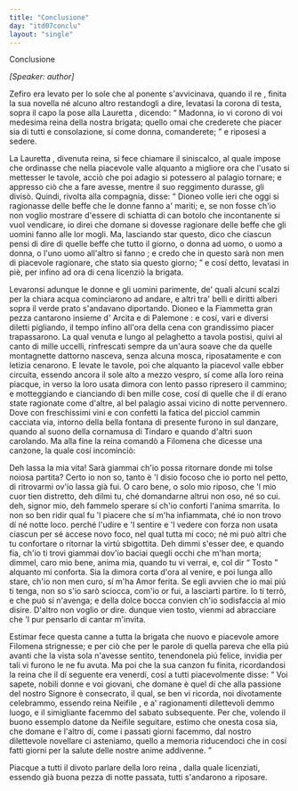 ```yaml
---
title: "Conclusione"
day: "itd07conclu"
layout: "single"
---
```

<html>
 <head>
 </head>
 <body>
  <div id="d07conclu" type="conclusion" who="author">
   <head>
    Conclusione
   </head>
   <p>
    <i>
     [Speaker: author]
    </i>
   </p>
   <p>
    <milestone id="p07970001"/>
    <name>
     Zefiro
    </name>
    era levato per lo sole che al ponente s'avvicinava, quando il
    <name persref="dioneo" type="person">
     re
    </name>
    , finita la sua novella n&eacute; alcuno altro restandogli a dire, levatasi la corona di testa, sopra il capo la pose alla
    <name persref="lauretta" type="person">
     Lauretta
    </name>
    , dicendo:
    <q direct="unspecified" who="dioneo">
     Madonna, io vi corono di voi medesima reina della nostra brigata; quello omai che crederete che piacer sia di tutti e consolazione, s&iacute; come donna, comanderete;
    </q>
    e riposesi a sedere.
   </p>
   <p>
    <milestone id="p07970002"/>
    La
    <name persref="lauretta" type="person">
     Lauretta
    </name>
    , divenuta reina, si fece chiamare il siniscalco, al quale impose che ordinasse che nella piacevole
    <name placeref="valledonnebrigata-01" type="place">
     valle
    </name>
    alquanto a migliore ora che l'usato si mettesser le tavole, acci&ograve; che poi adagio si potessero al
    <name placeref="palagiobrigata-02" type="place">
     palagio
    </name>
    tornare; e appresso ci&ograve; che a fare avesse, mentre il suo reggimento durasse, gli divis&ograve;.
    <milestone id="p07970003"/>
    Quindi, rivolta alla compagnia, disse:
    <q direct="unspecified" who="lauretta">
     <name persref="dioneo" type="person">
      Dioneo
     </name>
     volle ieri che oggi si ragionasse delle beffe che le donne fanno a' mariti; e, se non fosse ch'io non voglio mostrare d'essere di schiatta di can botolo che incontanente si vuol vendicare, io direi che domane si dovesse ragionare delle beffe che gli uomini fanno alle lor mogli.
     <milestone id="p07970004"/>
     Ma, lasciando star questo, dico che ciascun pensi di
     <seg type="topic">
      dire di quelle beffe che tutto il giorno, o donna ad uomo, o uomo a donna, o l'uno uomo all'altro si fanno
     </seg>
     ; e credo che in questo sar&agrave; non men di piacevole ragionare, che stato sia questo giorno;
    </q>
    e cos&iacute; detto, levatasi in pi&egrave;, per infino ad ora di cena licenzi&ograve; la brigata.
   </p>
   <p>
    <milestone id="p07970005"/>
    Levaronsi adunque le donne e gli uomini parimente, de' quali alcuni scalzi per la chiara acqua cominciarono ad andare, e altri tra' belli e diritti alberi sopra il verde prato s'andavano diportando.
    <milestone id="p07970006"/>
    <name persref="dioneo" type="person">
     Dioneo
    </name>
    e la
    <name persref="fiammetta" type="person">
     Fiammetta
    </name>
    gran pezza cantarono insieme d'
    <name persref="arcita" type="person">
     Arcita
    </name>
    e di
    <name persref="palemone" type="person">
     Palemone
    </name>
    : e cos&iacute;, vari e diversi diletti pigliando, il tempo infino all'ora della cena con grandissimo piacer trapassarono. La qual venuta e lungo al
    <name placeref="laghettobrigata-01" type="place">
     pelaghetto
    </name>
    a tavola postisi, quivi al canto di mille uccelli, rinfrescati sempre da un'aura soave che da quelle montagnette dattorno nasceva, senza alcuna mosca, riposatamente e con letizia cenarono.
    <milestone id="p07970007"/>
    E levate le tavole, poi che alquanto la
    <name placeref="valledonnebrigata-01" type="place">
     piacevol valle
    </name>
    ebber circuita, essendo ancora il sole alto a mezzo vespro, s&iacute; come alla loro
    <name persref="lauretta" type="person">
     reina
    </name>
    piacque, in verso la loro usata dimora con lento passo ripresero il cammino; e motteggiando e cianciando di ben mille cose, cos&iacute; di quelle che il d&iacute; erano state ragionate come d'altre, al
    <name placeref="palagiobrigata-02" type="place">
     bel palagio
    </name>
    assai vicino di notte pervennero.
    <milestone id="p07970008"/>
    Dove con freschissimi vini e con confetti la fatica del picciol cammin cacciata via, intorno della
    <name placeref="fontebrigata-01" type="place">
     bella fontana
    </name>
    di presente furono in sul danzare, quando al suono della cornamusa di
    <name persref="tindaro" type="person">
     Tindaro
    </name>
    e quando d'altri suon carolando.
    <milestone id="p07970009"/>
    Ma alla fine la
    <name>
     reina
    </name>
    comand&ograve; a
    <name persref="filomena" type="person">
     Filomena
    </name>
    che dicesse una canzone, la quale cos&iacute; incominci&ograve;:
   </p>
   <div3 type="song" who="filomena">
    <lg>
     <milestone id="p07970010"/>
     <l>
      Deh lassa la mia vita!
     </l>
     <l>
      Sar&agrave; giammai ch'io possa ritornare
     </l>
     <l>
      donde mi tolse noiosa partita?
     </l>
    </lg>
    <lg>
     <milestone id="p07970011"/>
     <l>
      Certo io non so, tanto &egrave; 'l disio focoso
     </l>
     <l>
      che io porto nel petto,
     </l>
     <l>
      di ritrovarmi ov'io lassa gi&agrave; fui.
     </l>
     <l>
      O caro bene, o solo mio riposo,
     </l>
     <l>
      che 'l mio cuor tien distretto,
     </l>
     <l>
      deh dilmi tu, ch&eacute; domandarne altrui
     </l>
     <l>
      non oso, n&eacute; so cui.
     </l>
     <l>
      deh, signor mio, deh fammelo sperare
     </l>
     <l>
      s&iacute; ch'io conforti l'anima smarrita.
     </l>
    </lg>
    <lg>
     <milestone id="p07970012"/>
     <l>
      Io non so ben ridir qual fu 'l piacere
     </l>
     <l>
      che s&iacute; m'ha infiammata,
     </l>
     <l>
      ch&eacute; io non trovo d&iacute; n&eacute; notte loco.
     </l>
     <l>
      perch&eacute; l'udire e 'l sentire e 'l vedere
     </l>
     <l>
      con forza non usata
     </l>
     <l>
      ciascun per s&eacute; accese novo foco,
     </l>
     <l>
      nel qual tutta mi coco;
     </l>
     <l>
      n&eacute; mi pu&ograve; altri che tu confortare
     </l>
     <l>
      o ritornar la virt&uacute; sbigottita.
     </l>
    </lg>
    <lg>
     <milestone id="p07970013"/>
     <l>
      Deh dimmi s'esser dee, e quando fia,
     </l>
     <l>
      ch'io ti trovi giammai
     </l>
     <l>
      dov'io baciai quegli occhi che m'han morta;
     </l>
     <l>
      dimmel, caro mio bene, anima mia,
     </l>
     <l>
      quando tu vi verrai, e, col dir
      <q direct="unspecified">
       Tosto
      </q>
      alquanto mi conforta.
     </l>
     <l>
      Sia la dimora corta
     </l>
     <l>
      d'ora al venire, e poi lunga allo stare,
     </l>
     <l>
      ch'io non men curo, s&iacute; m'ha Amor ferita.
     </l>
    </lg>
    <lg>
     <milestone id="p07970014"/>
     <l>
      Se egli avvien che io mai pi&uacute; ti tenga,
     </l>
     <l>
      non so s'io sar&ograve; sciocca,
     </l>
     <l>
      com'io or fui, a lasciarti partire.
     </l>
     <l>
      Io ti terr&ograve;, e che pu&ograve; s&iacute; n'avenga;
     </l>
     <l>
      e della dolce bocca
     </l>
     <l>
      convien ch'io sodisfaccia al mio disire.
     </l>
     <l>
      D'altro non voglio or dire.
     </l>
     <l>
      dunque vien tosto, vienmi ad abracciare
     </l>
     <l>
      che 'l pur pensarlo di cantar m'invita.
     </l>
    </lg>
   </div3>
   <p>
    <milestone id="p07970015"/>
    Estimar fece questa canne a tutta la brigata che nuovo e piacevole amore
    <name persref="filomena" type="person">
     Filomena
    </name>
    strignesse; e per ci&ograve; che per le parole di quella pareva che ella pi&uacute; avanti che la vista sola n'avesse sentito, tenendonela pi&uacute; felice, invidia per tali vi furono le ne fu avuta. Ma poi che la sua canzon fu finita, ricordandosi la
    <name persref="lauretta" type="person">
     reina
    </name>
    che il d&iacute; seguente era venerd&iacute;, cos&iacute; a tutti piacevolmente disse:
    <milestone id="p07970016"/>
    <q direct="unspecified" who="lauretta">
     Voi sapete, nobili donne e voi giovani, che domane &egrave; quel d&iacute; che alla passione del nostro Signore &egrave; consecrato, il qual, se ben vi ricorda, noi divotamente celebrammo, essendo reina
     <name persref="neifile" type="person">
      Neifile
     </name>
     , e a' ragionamenti dilettevoli demmo luogo, e il simigliante facemmo del sabato subsequente.
     <milestone id="p07970017"/>
     Per che, volendo il buono essemplo datone da
     <name persref="neifile" type="person">
      Neifile
     </name>
     seguitare, estimo che onesta cosa sia, che domane e l'altro d&iacute;, come i passati giorni facemmo, dal nostro dilettevole novellare ci asteniamo, quello a memoria riducendoci che in cos&iacute; fatti giorni per la salute delle nostre anime addivenne.
    </q>
   </p>
   <p>
    <milestone id="p07970018"/>
    Piacque a tutti il divoto parlare della loro
    <name persref="lauretta" type="person">
     reina
    </name>
    , dalla quale licenziati, essendo gi&agrave; buona pezza di notte passata, tutti s'andarono a riposare.
   </p>
  </div>
 </body>
</html>